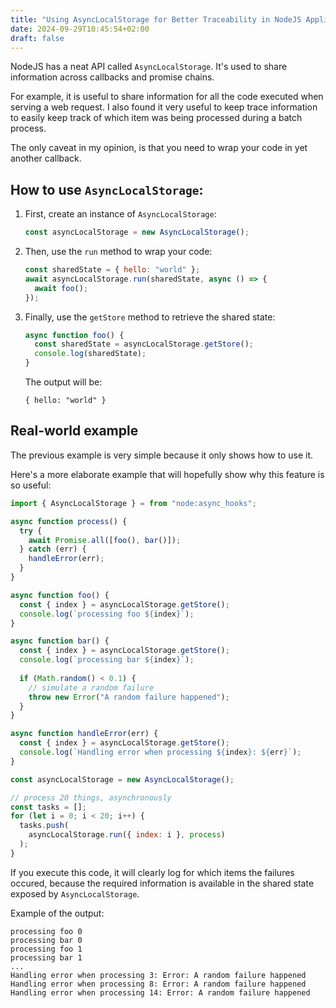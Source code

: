 ```yaml
---
title: "Using AsyncLocalStorage for Better Traceability in NodeJS Applications"
date: 2024-09-29T10:45:54+02:00
draft: false
---
```



NodeJS has a neat API called `AsyncLocalStorage`. It's used to share information across callbacks and promise chains.

For example, it is useful to share information for all the code executed when serving a web request. I also found it very useful to keep trace information to easily keep track of which item was being processed during a batch process.

The only caveat in my opinion, is that you need to wrap your code in yet another callback.

## How to use `AsyncLocalStorage`:

1. First, create an instance of `AsyncLocalStorage`:
    
    ```js
    const asyncLocalStorage = new AsyncLocalStorage();
    ````

2. Then, use the `run` method to wrap your code:
    
    ```js
    const sharedState = { hello: "world" };
    await asyncLocalStorage.run(sharedState, async () => {
      await foo();
    });
    ```

3. Finally, use the `getStore` method to retrieve the shared state:
    
    ```js
    async function foo() {
      const sharedState = asyncLocalStorage.getStore();
      console.log(sharedState);
    }
    ```

    The output will be:
    ```
    { hello: "world" }
    ```

## Real-world example

The previous example is very simple because it only shows how to use it.

Here's a more elaborate example that will hopefully show why this feature is so useful:

```js
import { AsyncLocalStorage } = from "node:async_hooks";

async function process() {
  try {
    await Promise.all([foo(), bar()]);
  } catch (err) {
    handleError(err);
  }
}

async function foo() {
  const { index } = asyncLocalStorage.getStore();
  console.log(`processing foo ${index}`);
}

async function bar() {
  const { index } = asyncLocalStorage.getStore();
  console.log(`processing bar ${index}`);
  
  if (Math.random() < 0.1) {
    // simulate a random failure
    throw new Error("A random failure happened");
  }
}

async function handleError(err) {
  const { index } = asyncLocalStorage.getStore();
  console.log(`Handling error when processing ${index}: ${err}`);
}

const asyncLocalStorage = new AsyncLocalStorage();

// process 20 things, asynchronously
const tasks = [];
for (let i = 0; i < 20; i++) {
  tasks.push(
    asyncLocalStorage.run({ index: i }, process)
  );
}
```

If you execute this code, it will clearly log for which items the failures occured, because the required information is available in the shared state exposed by `AsyncLocalStorage`.

Example of the output:

```text
processing foo 0
processing bar 0
processing foo 1
processing bar 1
...
Handling error when processing 3: Error: A random failure happened
Handling error when processing 8: Error: A random failure happened
Handling error when processing 14: Error: A random failure happened
```